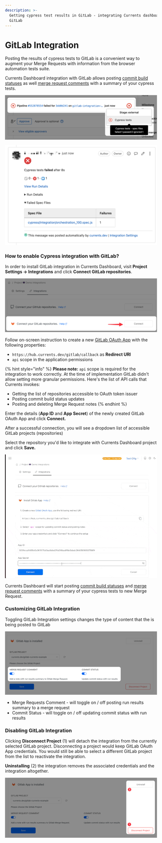 ```yaml
---
description: >-
  Getting cypress test results in GitLab - integrating Currents dashboard with
  GitLab
---
```


# GitLab Integration

Posting the results of cypress tests to GitLab is a convenient way to augment your Merge Requests with information from the browser automation tests suite.&#x20;

Currents Dashboard integration with GitLab allows posting [commit build statuses](https://docs.gitlab.com/ee/api/commits.html#post-the-build-status-to-a-commit) as well [merge request comments](https://docs.gitlab.com/ee/user/discussions/) with a summary of your cypress tests.

![Cypress GitLab Integration - commit build status example](../.gitbook/assets/cypress-gitlab-integration-commit-status.png)

![Cypress GitLab Integration - Merge Request comment example](../.gitbook/assets/cypress-gitlab-merge-request-note.png)

### How to enable Cypress integration with GitLab?

In order to install GitLab integration in Currents Dashboard, visit **Project Settings -> Integrations** and click **Connect GitLab repositories**.

![Installing GitLab integration for Cypress](../.gitbook/assets/cypress-gitlab-install-integration.png)

Follow on-screen instruction to create a new [GitLab OAuth App](https://docs.gitlab.com/ee/integration/oauth\_provider.html#user-owned-applications) with the following properties:

* `https://hub.currents.dev/gitlab/callback` as **Redirect URI**&#x20;
* `api` scope in the application permissions

{% hint style="info" %}
**Please note:** `api` scope is required for the integration to work correctly. At the time of implementation GitLab didn't allow setting more granular permissions. Here's the list of API calls that Currents invokes:

* Getting the list of repositories accessible to OAuth token issuer
* Posting commit build status updates
* Posting and deleting Merge Request notes
{% endhint %}

Enter the details (**App ID** and **App Secret**) of the newly created GitLab OAuth App and click **Connect.**

After a successful connection, you will see a dropdown list of accessible  GitLab projects (repositories)

Select the repository you'd like to integrate with Currents Dashboard project and click **Save.**

![Installing GitLab Integration with Cypress](../.gitbook/assets/cypress-gitlab-installation.gif)

Currents Dashboard will start posting [commit build statuses](https://docs.gitlab.com/ee/api/commits.html#post-the-build-status-to-a-commit) and [merge request comments](https://docs.gitlab.com/ee/user/discussions/) with a summary of your cypress tests to new Merge Request.

### Customizing GitLab Integration&#x20;

Toggling GitLab Integration settings changes the type of content that the is being posted to GitLab

![Customizing GitLab Integration](<../.gitbook/assets/CleanShot 2022-06-02 at 00.52.52@2x.png>)

* Merge Requests Comment - will toggle on / off posting  run results summary to a merge request
* Commit Status - will toggle on / off updating commit status with run results

### Disabling GitLab Integration

Clicking **Disconnect Project** (1) will detach the integration from the currently selected GitLab project. Disconnecting a project would keep GitLab OAuth App credentials. You would still be able to select a different GitLab project from the list to reactivate the integration.&#x20;

**Uninstalling** (2) the integration removes the associated credentials and the integration altogether.

![Disabling GitLab Integration](<../.gitbook/assets/CleanShot 2022-06-02 at 00.57.05@2x.png>)
